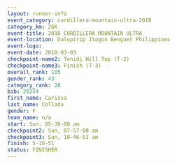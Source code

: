 ```yaml
---
layout: runner-info 
event_category: cordillera-mountain-ultra-2018 
category_km: 26K 
event-title: 2018 CORDILLERA MOUNTAIN ULTRA 
event-location: Dalupirip Itogon Benguet Philippines 
event-logo: 
event-date: 2018-03-03 
checkpoint-name2: Tenidi Hill Top (T-2) 
checkpoint-name3: Finish (T-3) 
overall_rank: 105
gender_rank: 43
category_rank: 28
bib: 26254
first_name: Carissa
last_name: Collado
gender: F
team_name: n/a
start: Sun, 05-30-00 am
checkpoint2: Sun, 07-57-08 am
checkpoint3: Sun, 10-46-51 am
finish: 5-16-51
status: FINISHER
---
```

